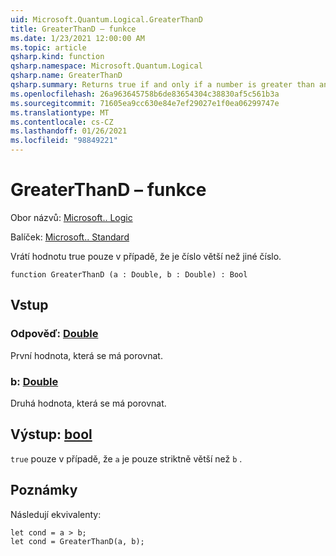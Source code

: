 ```yaml
---
uid: Microsoft.Quantum.Logical.GreaterThanD
title: GreaterThanD – funkce
ms.date: 1/23/2021 12:00:00 AM
ms.topic: article
qsharp.kind: function
qsharp.namespace: Microsoft.Quantum.Logical
qsharp.name: GreaterThanD
qsharp.summary: Returns true if and only if a number is greater than another number.
ms.openlocfilehash: 26a963645758b6de83654304c38830af5c561b3a
ms.sourcegitcommit: 71605ea9cc630e84e7ef29027e1f0ea06299747e
ms.translationtype: MT
ms.contentlocale: cs-CZ
ms.lasthandoff: 01/26/2021
ms.locfileid: "98849221"
---
```

# <a name="greaterthand-function"></a>GreaterThanD – funkce

Obor názvů: [Microsoft.. Logic](xref:Microsoft.Quantum.Logical)

Balíček: [Microsoft.. Standard](https://nuget.org/packages/Microsoft.Quantum.Standard)


Vrátí hodnotu true pouze v případě, že je číslo větší než jiné číslo.

```qsharp
function GreaterThanD (a : Double, b : Double) : Bool
```


## <a name="input"></a>Vstup

### <a name="a--double"></a>Odpověď: [Double](xref:microsoft.quantum.lang-ref.double)

První hodnota, která se má porovnat.


### <a name="b--double"></a>b: [Double](xref:microsoft.quantum.lang-ref.double)

Druhá hodnota, která se má porovnat.



## <a name="output--bool"></a>Výstup: [bool](xref:microsoft.quantum.lang-ref.bool)

`true` pouze v případě, že `a` je pouze striktně větší než `b` .

## <a name="remarks"></a>Poznámky

Následují ekvivalenty:

```qsharp
let cond = a > b;
let cond = GreaterThanD(a, b);
```
